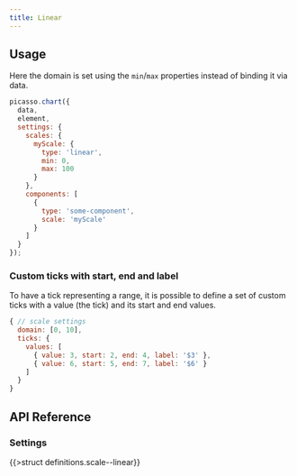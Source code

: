 ```yaml
---
title: Linear
---
```


## Usage

Here the domain is set using the `min`/`max` properties instead of binding it via data.

```js
picasso.chart({
  data,
  element,
  settings: {
    scales: {
      myScale: {
        type: 'linear',
        min: 0,
        max: 100
      }
    },
    components: [
      {
        type: 'some-component',
        scale: 'myScale'
      }
    ]
  }
});
```

### Custom ticks with start, end and label

To have a tick representing a range, it is possible to define a set of custom ticks with a value (the tick) and its start and end values.

```js
{ // scale settings
  domain: [0, 10],
  ticks: {
    values: [
      { value: 3, start: 2, end: 4, label: '$3' },
      { value: 6, start: 5, end: 7, label: '$6' }
    ]
  }
}
```

## API Reference

### Settings

{{>struct definitions.scale--linear}}